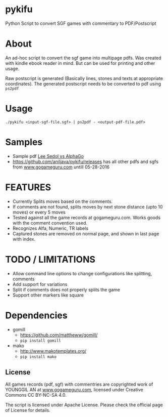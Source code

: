 # pykifu
Python Script to convert SGF games with commentary to PDF/Postscript 


# About
An ad-hoc script to convert the sgf game into multipage pdfs. Was created with kindle ebook reader in mind. But can be used for printing and other usage.

Raw postscript is generated (Basically lines, stones and texts at appropriate coordinates). The generated postscript needs to be converted to pdf using `ps2pdf`

# Usage
`./pykifu <input-sgf-file.sgf> | ps2pdf - <output-pdf-file.pdf>`

# Samples
- Sample pdf [Lee Sedol vs AlphaGo]( https://github.com/aniljava/pykifu/releases/download/1.0/sample-lee-sedol-vs-alphago-game-1.pdf)
- https://github.com/aniljava/pykifu/releases has all other pdfs and sgfs from www.gogameguru.com untill 05-28-2016

# FEATURES
- Currently Splits moves based on the comments.
- If comments are not found, splits moves by next stone distance (upto 10 moves) or every 5 moves
- Tested against all the game records at gogameguru.com. Works goods with the comment convention used.
- Recognizes Alfa, Numeric, TR labels
- Captured stones are removed on normal page, and shown in last page with index.


# TODO / LIMITATIONS
- Allow command line options to change configurations like splitting, comments
- Add support for variations
- Split if comments does not properly splits the game
- Support other markers like square


# Dependencies
- gomill 
  - https://github.com/mattheww/gomill/
  - `pip install gomill`
- mako
  - http://www.makotemplates.org/
  - `pip install mako`


License
-------

All games records (pdf, sgf) with commentries are copyrighted work of YOUNGGIL AN at www.gogameguru.com, licensed under Creative Commons CC BY-NC-SA 4.0.

The script is licensed under Apache License. Please check the official page of License for details.


